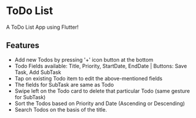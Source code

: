 # ToDo List

A ToDo List App using Flutter!

## Features

* Add new Todos by pressing '+' icon button at the bottom
* Todo Fields available: Title, Priority, StartDate, EndDate | Buttons: Save Task, Add SubTask
* Tap on existing Todo item to edit the above-mentioned fields
* The fields for SubTask are same as Todo
* Swipe left on the Todo card to delete that particular Todo (same gesture for SubTask)
* Sort the Todos based on Priority and Date (Ascending or Descending)
* Search Todos on the basis of the title.
